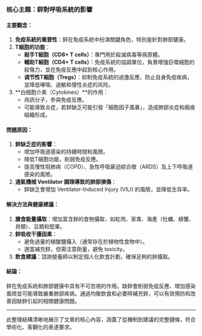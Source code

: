 ### 核心主題：鋅對呼吸系統的影響

#### 主要觀念：
1. **免疫系統的重要性**：鋅在免疫系統中扮演關鍵角色，特別是針對肺部健康。
2. **T細胞的功能**：
   - **殺手T細胞（CD8+ T cells）**：專門用於殺滅病毒等病原體。
   - **輔助T細胞（CD4+ T cells）**：免疫系統的協調單位，負責增強巨噬細胞的殺傷力，並在免疫反應中起到核心作用。
   - **调节性T細胞（Tregs）**：抑制免疫系統的過激反應，防止自身免疫疾病，並降低哮喘、過敏和慢性炎症的风险。
3. **白细胞介素（Cytokines）**的作用：
   - 舟訊分子，參與免疫反應。
   - 可能導致炎症，若鋅缺乏可能引發「細胞因子風暴」，造成肺部炎症和瘢痕組織形成。

#### 問題原因：
1. **鋅缺乏症的影響**：
   - 增加呼吸道感染的持續時間和風險。
   - 降低T細胞功能，削弱免疫反應。
   - 提高慢性阻肺病（COPD）、急性呼吸窘迫綜合徵（ARDS）及上下呼吸道感染的風險。
2. **通氣機械 Ventilator 調理導致的肺部損傷**：
   - 鋅缺乏會增加 Ventilator-Induced Injury (VILI) 的風險，並降低生存率。

#### 解決方法與健康建議：
1. **膳食能量攝取**：增加富含鋅的食物攝取，如紅肉、家禽、海產（牡蠣、螃蟹、貝類）、豆類和堅果。
2. **鋅吸收干擾因素**：
   - 避免過量的植酸鹽攝入（通常存在於植物性食物中）。
   - 適當補充鋅，但需注意劑量，避免 toxicity。
3. **飲食建議**：諮詢營養師以制定個人化飲食計劃，確保足夠的鋅攝取。

#### 結論：
鋅在免疫系統和肺部健康中具有不可忽視的作用。缺鋅會削弱免疫反應、增加感染風險並可能導致嚴重肺部疾病。通過均衡飲食和必要時補充鋅，可以有效預防和改善因缺鋅引起的相關健康問題。

---

此整理結構清晰地展示了文章的核心內容，涵蓋了從機制到建議的完整鏈條，符合學術化、客觀化的表達要求。
